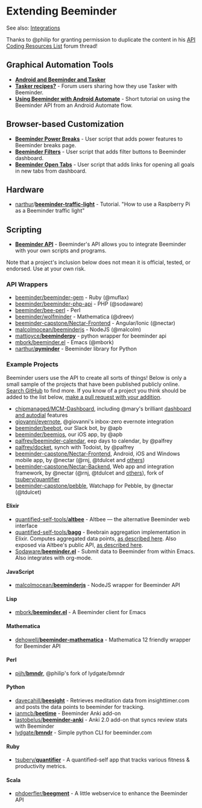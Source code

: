 # Extending Beeminder

See also: [Integrations](integrations.md)

Thanks to @philip for granting permission to duplicate the content in his [API Coding Resources List](https://forum.beeminder.com/t/api-coding-resources-list/2947) forum thread!

## Graphical Automation Tools

- [**Android and Beeminder and Tasker**][1]
- [**Tasker recipes?**][2] - Forum users sharing how they use Tasker with Beeminder.
- [**Using Beeminder with Android Automate**][3] - Short tutorial on using the Beeminder API from an Android Automate flow.

[1]: https://blog.beeminder.com/beedroid/
[2]: https://forum.beeminder.com/t/tasker-recipes/5367
[3]: https://forum.beeminder.com/t/using-beeminder-with-android-automate/6401

## Browser-based Customization

- [**Beeminder Power Breaks**][4] - User script that adds 
  power features to Beeminder breaks page.
- [**Beeminder Filters**][5] - User script that adds filter
  buttons to Beeminder dashboard.
- [**Beeminder Open Tabs**][6] - User script that adds links
  for opening all goals in new tabs from dashboard.

[4]: https://openuserjs.org/scripts/narthur/Beeminder_Power_Breaks
[5]: https://openuserjs.org/scripts/narthur/Beeminder_Filters
[6]: https://openuserjs.org/scripts/narthur/Beeminder_Open_Tabs

## Hardware

- [narthur](https://github.com/narthur)/[**beeminder-traffic-light**](https://github.com/narthur/beeminder-traffic-light) - Tutorial. "How to use a Raspberry Pi as a Beeminder traffic light"

## Scripting

- [**Beeminder API**](http://api.beeminder.com/#beeminder-api-reference) - Beeminder's API allows you to integrate
  Beeminder with your own scripts and programs.
  
Note that a project's inclusion below does not mean it is official, tested, or endorsed. Use at your own risk.

### API Wrappers

- [beeminder/beeminder-gem](https://github.com/beeminder/beeminder-gem) - Ruby (@muflax)
- [beeminder/beeminder-php-api](https://github.com/beeminder/beeminder-php-api) - PHP (@sodaware)
- [beeminder/bee-perl](https://github.com/beeminder/bee-perl) - Perl 
- [beeminder/wolfminder](https://github.com/beeminder/wolfminder) - Mathematica (@dreev)
- [beeminder-capstone/Nectar-Frontend](https://github.com/beeminder-capstone/Nectar-Frontend/blob/develop/src/providers/beeminder-api.ts) - Angular/Ionic (@nectar)
- [malcolmocean/beeminderjs](https://github.com/malcolmocean/beeminderjs) - NodeJS (@malcolm)
- [mattjoyce/**beeminderpy**](https://github.com/mattjoyce/beeminderpy) - python wrapper for beeminder api
- [mbork/beeminder.el](https://github.com/mbork/beeminder.el) - Emacs (@mbork)
- [narthur/**pyminder**](https://github.com/narthur/pyminder) - Beeminder library for Python

### Example Projects

Beeminder users use the API to create all sorts of things! Below is only a small sample of the projects that have been published publicly online. [Search GitHub](https://github.com/search?q=beeminder&type=) to find more. If you know of a project you think should be added to the list below, [make a pull request with your addition](contributing.md).

* [chipmanaged/MCM-Dashboard](https://github.com/chipmanaged/MCM-Dashboard), including @mary's brilliant [dashboard and autodial](http://forum.beeminder.com/t/help-yourself-to-some-api-files/524) features
* [giovanni/evernote](https://github.com/giovannicoppola/beEvernote), @giovanni's inbox-zero evernote integration
* [beeminder/beebot](https://github.com/beeminder/beebot), our Slack bot, by @apb
* [beeminder/beemios](https://github.com/beeminder/beemios), our  iOS app, by @apb 
* [palfrey/beeminder-calendar](https://github.com/palfrey/beeminder-calendar), eep days to calendar, by @palfrey
* [palfrey/docket](https://github.com/palfrey/docket), synch with Todoist, by @palfrey 
* [beeminder-capstone/Nectar-Frontend](https://github.com/beeminder-capstone/Nectar-Frontend), Android, iOS and Windows mobile app, by @nectar (@rnj, @tdulcet and [others](http://forum.beeminder.com/t/new-mobile-app-android-ios-windows-plus-7-new-integrations/3421))
* [beeminder-capstone/Nectar-Backend](https://github.com/beeminder-capstone/Nectar-Backend), Web app and integration framework, by @nectar (@rnj, @tdulcet and [others](http://forum.beeminder.com/t/new-mobile-app-android-ios-windows-plus-7-new-integrations/3421)), fork of [tsubery/quantifier](https://github.com/tsubery/quantifier/)
* [beeminder-capstone/pebble](https://github.com/beeminder-capstone/pebble), Watchapp for Pebble, by @nectar (@tdulcet)

#### Elixir

- [quantified-self-tools/**altbee**](https://github.com/quantified-self-tools/altbee) - Altbee — the alternative Beeminder web interface
- [quantified-self-tools/**bagg**](https://github.com/quantified-self-tools/bagg) - Beebrain aggregation implementation in Elixir. Computes aggregated data points, [as described here](https://forum.beeminder.com/t/github-projects-that-use-the-beeminder-api/7497/3?u=narthur). Also exposed via Altbee's public API, [as described here](https://forum.beeminder.com/t/beeminder-mathematica-package/7385/12).
- [Sodaware/**beeminder.el**](https://github.com/Sodaware/beeminder.el) - Submit data to Beeminder from within Emacs. Also integrates with org-mode.

#### JavaScript

- [malcolmocean/**beeminderjs**](https://github.com/malcolmocean/beeminderjs) - NodeJS wrapper for Beeminder API

#### Lisp

- [mbork/**beeminder.el**](https://github.com/mbork/beeminder.el) - A Beeminder client for Emacs

#### Mathematica

- [dehowell/**beeminder-mathematica**](https://github.com/dehowell/beeminder-mathematica) - Mathematica 12 friendly wrapper for Beeminder API

#### Perl

- [pjjh/**bmndr**](https://github.com/pjjh/bmndr), @philip's fork of lydgate/bmndr

#### Python

- [davecahill/**beesight**](https://github.com/davecahill/beesight) - Retrieves meditation data from insighttimer.com and posts the data points to beeminder for tracking.
- [ianmcb/**beetime**](https://github.com/ianmcb/beetime) - Beeminder Anki add-on
- [lastobelus/**beeminder-anki**](https://github.com/lastobelus/beeminder-anki) - Anki 2.0 add-on that syncs review stats with Beeminder
- [lydgate/**bmndr**](https://github.com/lydgate/bmndr) - Simple python CLI for beeminder.com

#### Ruby

- [tsubery/**quantifier**](https://github.com/tsubery/quantifier) - A quantified-self app that tracks various fitness & productivity metrics.

#### Scala

- [phdoerfler/**beegment**](https://github.com/phdoerfler/beegment) - A little webservice to enhance the Beeminder API
